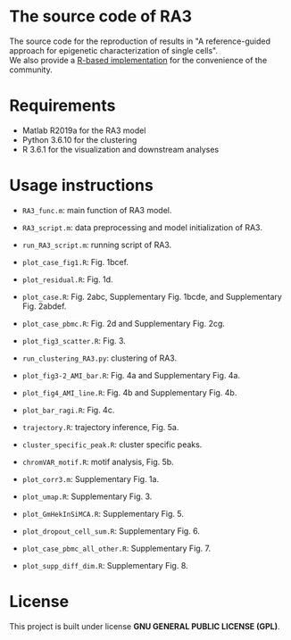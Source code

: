 # The source code of RA3
The source code for the reproduction of results in "A reference-guided approach for epigenetic characterization of single cells". <br/>
We also provide a [R-based implementation](https://github.com/cuhklinlab/RA3) for the convenience of the community.

# Requirements
- Matlab R2019a for the RA3 model
- Python 3.6.10 for the clustering
- R 3.6.1 for the visualization and downstream analyses

# Usage instructions
- `RA3_func.m`: main function of RA3 model. 
- `RA3_script.m`: data preprocessing and model initialization of RA3.
- `run_RA3_script.m`: running script of RA3.

- `plot_case_fig1.R`: Fig. 1bcef.
- `plot_residual.R`: Fig. 1d.
- `plot_case.R`: Fig. 2abc, Supplementary Fig. 1bcde, and Supplementary Fig. 2abdef.
- `plot_case_pbmc.R`: Fig. 2d and Supplementary Fig. 2cg.
- `plot_fig3_scatter.R`: Fig. 3.
- `run_clustering_RA3.py`: clustering of RA3.
- `plot_fig3-2_AMI_bar.R`: Fig. 4a and Supplementary Fig. 4a.
- `plot_fig4_AMI_line.R`: Fig. 4b and Supplementary Fig. 4b.
- `plot_bar_ragi.R`: Fig. 4c.
- `trajectory.R`: trajectory inference, Fig. 5a.
- `cluster_specific_peak.R`: cluster specific peaks.
- `chromVAR_motif.R`: motif analysis, Fig. 5b.

- `plot_corr3.m`: Supplementary Fig. 1a.
- `plot_umap.R`: Supplementary Fig. 3.
- `plot_GmHekInSiMCA.R`: Supplementary Fig. 5.
- `plot_dropout_cell_sum.R`: Supplementary Fig. 6.
- `plot_case_pbmc_all_other.R`: Supplementary Fig. 7.
- `plot_supp_diff_dim.R`: Supplementary Fig. 8.

# License
This project is built under license **GNU GENERAL PUBLIC LICENSE (GPL)**.